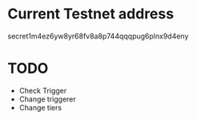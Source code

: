 # Current Testnet address
secret1m4ez6yw8yr68fv8a8p744qqqpug6plnx9d4eny
# TODO
* Check Trigger
* Change triggerer
* Change tiers


